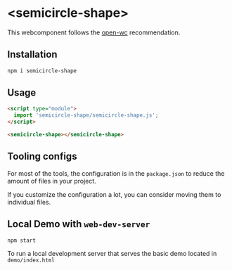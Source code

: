 # \<semicircle-shape>

This webcomponent follows the [open-wc](https://github.com/open-wc/open-wc) recommendation.

## Installation

```bash
npm i semicircle-shape
```

## Usage

```html
<script type="module">
  import 'semicircle-shape/semicircle-shape.js';
</script>

<semicircle-shape></semicircle-shape>
```



## Tooling configs

For most of the tools, the configuration is in the `package.json` to reduce the amount of files in your project.

If you customize the configuration a lot, you can consider moving them to individual files.

## Local Demo with `web-dev-server`

```bash
npm start
```

To run a local development server that serves the basic demo located in `demo/index.html`
